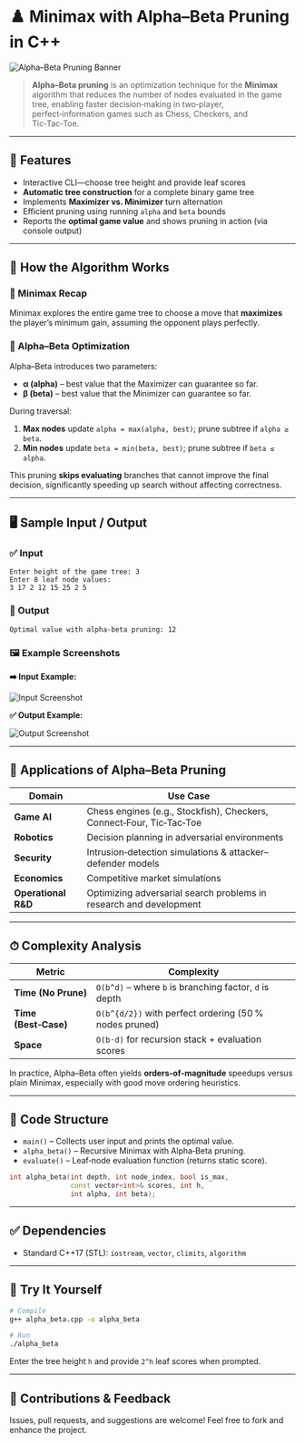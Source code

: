 # ♟️ Minimax with Alpha–Beta Pruning in C++

![Alpha–Beta Pruning Banner](https://upload.wikimedia.org/wikipedia/commons/9/97/Alpha-beta_pruning.svg)

> **Alpha–Beta pruning** is an optimization technique for the **Minimax** algorithm that reduces the number of nodes evaluated in the game tree, enabling faster decision‑making in two‑player, perfect‑information games such as Chess, Checkers, and Tic‑Tac‑Toe.

---

## 📌 Features

* Interactive CLI—choose tree height and provide leaf scores
* **Automatic tree construction** for a complete binary game tree
* Implements **Maximizer vs. Minimizer** turn alternation
* Efficient pruning using running `alpha` and `beta` bounds
* Reports the **optimal game value** and shows pruning in action (via console output)

---

## 🔧 How the Algorithm Works

### 🧠 Minimax Recap

Minimax explores the entire game tree to choose a move that **maximizes** the player’s minimum gain, assuming the opponent plays perfectly.

### 🚀 Alpha–Beta Optimization

Alpha–Beta introduces two parameters:

* **α (alpha)** – best value that the Maximizer can guarantee so far.
* **β (beta)** – best value that the Minimizer can guarantee so far.

During traversal:

1. **Max nodes** update `alpha = max(alpha, best)`; prune subtree if `alpha ≥ beta`.
2. **Min nodes** update `beta = min(beta, best)`; prune subtree if `beta ≤ alpha`.

This pruning **skips evaluating** branches that cannot improve the final decision, significantly speeding up search without affecting correctness.

---

## 🖥 Sample Input / Output

### ✅ Input

```
Enter height of the game tree: 3
Enter 8 leaf node values:
3 17 2 12 15 25 2 5
```

### 🔽 Output

```
Optimal value with alpha-beta pruning: 12
```

### 🖼 Example Screenshots

**➡️ Input Example:**

![Input Screenshot](https://i.imgur.com/6qA4tq1.png)

**✅ Output Example:**

![Output Screenshot](https://i.imgur.com/batU9yM.png)

---

## 🚀 Applications of Alpha–Beta Pruning

| Domain               | Use Case                                                             |
| -------------------- | -------------------------------------------------------------------- |
| **Game AI**          | Chess engines (e.g., Stockfish), Checkers, Connect‑Four, Tic‑Tac‑Toe |
| **Robotics**         | Decision planning in adversarial environments                        |
| **Security**         | Intrusion‑detection simulations & attacker–defender models           |
| **Economics**        | Competitive market simulations                                       |
| **Operational R\&D** | Optimizing adversarial search problems in research and development   |

---

## ⏱ Complexity Analysis

| Metric               | Complexity                                             |
| -------------------- | ------------------------------------------------------ |
| **Time (No Prune)**  | `O(b^d)` – where `b` is branching factor, `d` is depth |
| **Time (Best‑Case)** | `O(b^{d/2})` with perfect ordering (50 % nodes pruned) |
| **Space**            | `O(b·d)` for recursion stack + evaluation scores       |

In practice, Alpha–Beta often yields **orders‑of‑magnitude** speedups versus plain Minimax, especially with good move ordering heuristics.

---

## 📄 Code Structure

* `main()` – Collects user input and prints the optimal value.
* `alpha_beta()` – Recursive Minimax with Alpha‑Beta pruning.
* `evaluate()` – Leaf‑node evaluation function (returns static score).

```cpp
int alpha_beta(int depth, int node_index, bool is_max,
               const vector<int>& scores, int h,
               int alpha, int beta);
```

---

## ✅ Dependencies

* Standard C++17 (STL): `iostream`, `vector`, `climits`, `algorithm`

---

## 🧪 Try It Yourself

```bash
# Compile
g++ alpha_beta.cpp -o alpha_beta

# Run
./alpha_beta
```

Enter the tree height `h` and provide `2^h` leaf scores when prompted.

---

## 🙌 Contributions & Feedback

Issues, pull requests, and suggestions are welcome! Feel free to fork and enhance the project.

